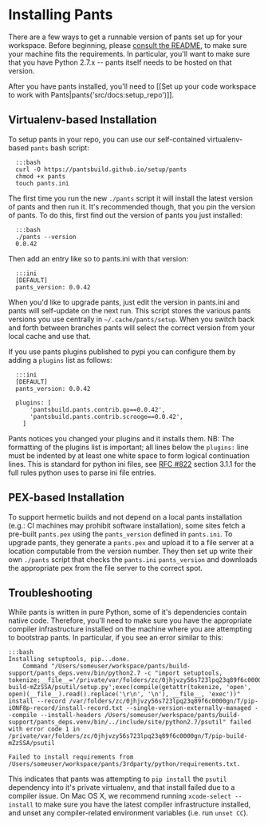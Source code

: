Installing Pants
================

There are a few ways to get a runnable version of pants set up for your workspace. Before
beginning, please [consult the README](https://github.com/pantsbuild/pants/blob/master/README.md),
to make sure your machine fits the requirements. In particular, you'll want to make sure that you
have Python 2.7.x -- pants itself needs to be hosted on that version.

After you have pants installed, you'll need to
[[Set up your code workspace to work with Pants|pants('src/docs:setup_repo')]].

Virtualenv-based Installation
-----------------------------

To setup pants in your repo, you can use our self-contained virtualenv-based `pants` bash script:

      :::bash
      curl -O https://pantsbuild.github.io/setup/pants
      chmod +x pants
      touch pants.ini

The first time you run the new `./pants` script it will install the latest version of pants and then
run it.  It's recommended though, that you pin the version of pants.  To do this, first find out the
version of pants you just installed:

      :::bash
      ./pants --version
      0.0.42

Then add an entry like so to pants.ini with that version:

      :::ini
      [DEFAULT]
      pants_version: 0.0.42

When you'd like to upgrade pants, just edit the version in pants.ini and pants will self-update on
the next run.  This script stores the various pants versions you use centrally in
`~/.cache/pants/setup`.  When you switch back and forth between branches pants will select the
correct version from your local cache and use that.

If you use pants plugins published to pypi you can configure them by adding a `plugins` list as
follows:

      :::ini
      [DEFAULT]
      pants_version: 0.0.42

      plugins: [
          'pantsbuild.pants.contrib.go==0.0.42',
          'pantsbuild.pants.contrib.scrooge==0.0.42',
        ]

Pants notices you changed your plugins and it installs them.
NB: The formatting of the plugins list is important; all lines below the `plugins:` line must be
indented by at least one white space to form logical continuation lines. This is standard for python
ini files, see [RFC #822](http://tools.ietf.org/html/rfc822.html#section-3.1) section 3.1.1 for the
full rules python uses to parse ini file entries.

PEX-based Installation
----------------------

To support hermetic builds and not depend on a local pants installation (e.g.: CI machines may
prohibit software installation), some sites fetch a pre-built `pants.pex` using the `pants_version`
defined in `pants.ini`. To upgrade pants, they generate a `pants.pex` and upload it to a file
server at a location computable from the version number. They then set up write their own `./pants`
script that checks the `pants.ini` `pants_version` and downloads the appropriate pex from the file
server to the correct spot.

Troubleshooting
---------------

While pants is written in pure Python, some of it's dependencies contain native code. Therefore,
you'll need to make sure you have the appropriate compiler infrastructure installed on the machine
where you are attempting to bootstrap pants. In particular, if you see an error similar to this:

    :::bash
    Installing setuptools, pip...done.
        Command "/Users/someuser/workspace/pants/build-support/pants_deps.venv/bin/python2.7 -c "import setuptools, tokenize;__file__='/private/var/folders/zc/0jhjvzy56s723lpq23q89f6c0000gn/T/pip-build-mZzSSA/psutil/setup.py';exec(compile(getattr(tokenize, 'open', open)(__file__).read().replace('\r\n', '\n'), __file__, 'exec'))" install --record /var/folders/zc/0jhjvzy56s723lpq23q89f6c0000gn/T/pip-iONF8p-record/install-record.txt --single-version-externally-managed --compile --install-headers /Users/someuser/workspace/pants/build-support/pants_deps.venv/bin/../include/site/python2.7/psutil" failed with error code 1 in /private/var/folders/zc/0jhjvzy56s723lpq23q89f6c0000gn/T/pip-build-mZzSSA/psutil

    Failed to install requirements from /Users/someuser/workspace/pants/3rdparty/python/requirements.txt.

This indicates that pants was attempting to `pip install` the `psutil` dependency into it's private
virtualenv, and that install failed due to a compiler issue. On Mac OS X, we recommend running
`xcode-select --install` to make sure you have the latest compiler infrastructure installed, and
unset any compiler-related environment variables (i.e. run `unset CC`).
